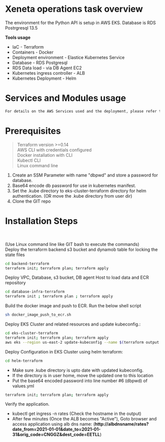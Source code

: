 <h1>Xeneta operations task overview</h1>
The environment for the Python API is setup in AWS EKS. Database is RDS Postrgresql 13.5 </br>

<b>Tools usage</b>
- IaC - Terraform
- Containers - Docker
- Deployment environment - Elastice Kubernetes Service
- Database - RDS Postgresql
- RDS Data load - via DB Agent EC2
- Kubernetes ingress controller - ALB
- Kubernetes Deployment - Helm

<h1> Services and Modules usage </h1>

```sh
For details on the AWS Services used and the deployment, please refer the Application_deployment_architecture.pptx
```

<h1>Prerequisites</h1>


> Terraform version >=0.14</br>
> AWS CLI with credentials configured </br>
> Docker installation with CLI </br>
> Kubectl CLI </br>
> Linux command line </br>

1) Create an SSM Parameter with name "dbpwd" and store a password for database.
2) Base64 encode db password for use in kubernetes manifest.
3) Set the .kube directory to eks-cluster-terraform directory for helm authentication. (OR move the .kube directory from user dir)
4) Clone the GIT repo

<h1>Installation Steps</h1> </br>

(Use Linux command line like GIT bash to execute the commands)</br>
Deploy the terraform backend s3 bucket and dynamob table for locking the state files
```sh
cd backend-terraform
terraform init; terraform plan; terraform apply
```

Deploy VPC, Database, s3 bucket, DB agent Host to load data and ECR repository
```sh
cd database-infra-terraform
terraform init ; terraform plan ; terraform apply
```
Build the docker image and push to ECR. Run the below shell script
```sh
sh docker_image_push_to_ecr.sh
```

Deploy EKS Cluster and related resources and update kubeconfig.:
```sh
cd eks-cluster-terraform
terraform init; terraform plan; terraform apply
aws eks --region us-east-2 update-kubeconfig --name $(terraform output -raw cluster_name)
```

Deploy Configuration in EKS Cluster using helm terraform:</br>
```sh
cd helm-terraform
```
- Make sure .kube directory is upto date with updated kubeconfig.</br>
- If the directory is in user home, move the updated one to this location </br>
- Put the base64 encoded password into line number #6 (dbpwd) of values.yml
```sh
terraform init; terraform plan; terraform apply
```

Verify the application.</br>
- kubectl get ingress -n rates (Check the hostname in the output) </br>
- After few minutes (Once the ALB becomes "Active"), Goto browser and access application using alb dns name: (<b>http://albdnsname/rates?date_from=2021-01-01&date_to=2021-01-31&orig_code=CNGGZ&dest_code=EETLL</b>)